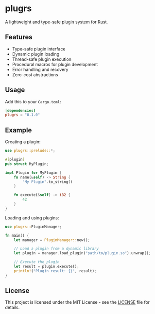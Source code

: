 # plugrs

A lightweight and type-safe plugin system for Rust.

## Features

- Type-safe plugin interface
- Dynamic plugin loading
- Thread-safe plugin execution
- Procedural macros for plugin development
- Error handling and recovery
- Zero-cost abstractions

## Usage

Add this to your `Cargo.toml`:

```toml
[dependencies]
plugrs = "0.1.0"
```

## Example

Creating a plugin:

```rust
use plugrs::prelude::*;

#[plugin]
pub struct MyPlugin;

impl Plugin for MyPlugin {
    fn name(&self) -> String {
        "My Plugin".to_string()
    }

    fn execute(&self) -> i32 {
        42
    }
}
```

Loading and using plugins:

```rust
use plugrs::PluginManager;

fn main() {
    let manager = PluginManager::new();

    // Load a plugin from a dynamic library
    let plugin = manager.load_plugin("path/to/plugin.so").unwrap();

    // Execute the plugin
    let result = plugin.execute();
    println!("Plugin result: {}", result);
}
```

## License

This project is licensed under the MIT License - see the [LICENSE](../../LICENSE) file for details.
